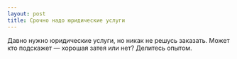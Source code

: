 ```yaml
---
layout: post 
title: Срочно надо юридические услуги 
--- 
```

Давно нужно юридические услуги, но никак не решусь заказать. Может кто подскажет — хорошая затея или нет? Делитесь опытом.